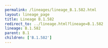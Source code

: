 ```yaml
---
permalink: /lineages/lineage_B.1.582.html
layout: lineage_page
title: Lineage B.1.582
redirect_to: ../lineage.html?lineage=B.1.582
lineage: B.1.582
parent: B.1
children: ['B.1.582']
---
```

